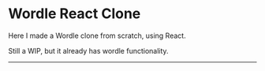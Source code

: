 # Wordle React Clone

Here I made a Wordle clone from scratch, using React.

Still a WIP, but it already has wordle functionality.

------------
